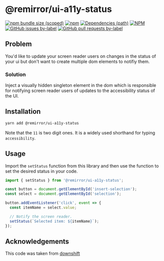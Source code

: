 # @remirror/ui-a11y-status

[![npm bundle size (scoped)](https://img.shields.io/bundlephobia/minzip/@remirror/ui-a11y-status.svg?style=for-the-badge)](https://bundlephobia.com/result?p=@remirror/ui-a11y-status) [![npm](https://img.shields.io/npm/dm/@remirror/ui-a11y-status.svg?style=for-the-badge&logo=npm)](https://www.npmjs.com/package/@remirror/ui-a11y-status) [![Dependencies (path)](https://img.shields.io/david/ifiokjr/remirror.svg?logo=npm&path=@remirror%2Fui-a11y-status&style=for-the-badge)](https://github.com/ifiokjr/remirror/blob/master/@remirror/ui-a11y-status/package.json) [![NPM](https://img.shields.io/npm/l/@remirror/ui-a11y-status.svg?style=for-the-badge)](https://github.com/ifiokjr/remirror/blob/master/LICENSE) [![GitHub issues by-label](https://img.shields.io/github/issues/ifiokjr/remirror/@remirror/ui-a11y-status.svg?label=Open%20Issues&logo=github&style=for-the-badge)](https://github.com/ifiokjr/remirror/issues?utf8=%E2%9C%93&q=is%3Aissue+is%3Aopen+sort%3Aupdated-desc+label%3A%40remirror%2Fui-a11y-status) [![GitHub pull requests by-label](https://img.shields.io/github/issues-pr/ifiokjr/remirror/@remirror/ui-a11y-status.svg?label=Open%20Pull%20Requests&logo=github&style=for-the-badge)](https://github.com/ifiokjr/remirror/pulls?utf8=%E2%9C%93&q=is%3Apr+is%3Aopen+sort%3Aupdated-desc+label%3A%40remirror%2Fui-a11y-status)

## Problem

You'd like to update your screen reader users on changes in the status of your
ui but don't want to create multiple dom elements to notifiy them.

### Solution

Inject a visually hidden singleton element in the dom which is responsible for notifying screen
reader users of updates to the accessibility status of the UI.

## Installation

```bash
yarn add @remirror/ui-a11y-status
```

Note that the `11` is two digit ones. It is a widely used shorthand for typing `accessibility`.

## Usage

Import the `setStatus` function from this library and then use the function to
set the desired status in your code.

```ts
import { setStatus } from '@remirror/ui-a11y-status';

const button = document.getElementById('insert-selection');
const select = document.getElementById('selection');

button.addEventListener('click', event => {
  const itemName = select.value;

  // Notify the screen reader.
  setStatus(`Selected item: ${itemName}`);
});
```

## Acknowledgements

This code was taken from [downshift](https://github.com/downshift-js/downshift/blob/master/src/set-a11y-status.js)
